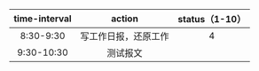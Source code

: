 | time-interval | action | status（1-10） |
| :------:| :------: | :------: |
| 8:30-9:30 | 写工作日报，还原工作 | 4 |
| 9:30-10:30 | 测试报文 |  |
